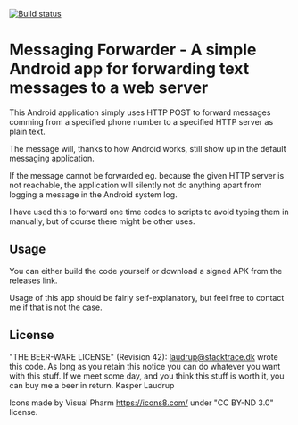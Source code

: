 [![Build status](https://github.com/laudrup/MessagingForwarder/workflows/Build/badge.svg)](https://github.com/laudrup/MessagingForwarder/actions)

Messaging Forwarder - A simple Android app for forwarding text messages to a web server
=======================================================================================

This Android application simply uses HTTP POST to forward messages comming from a specified phone
number to a specified HTTP server as plain text.

The message will, thanks to how Android works, still show up in the default messaging application.

If the message cannot be forwarded eg. because the given HTTP server is not reachable, the
application will silently not do anything apart from logging a message in the Android system log.

I have used this to forward one time codes to scripts to avoid typing them in manually, but of
course there might be other uses.

Usage
-----
You can either build the code yourself or download a signed APK from the releases link.

Usage of this app should be fairly self-explanatory, but feel free to contact me if that is not the
case.

License
-------
"THE BEER-WARE LICENSE" (Revision 42):
 <laudrup@stacktrace.dk> wrote this code.  As long as you retain this notice you
 can do whatever you want with this stuff. If we meet some day, and you think
 this stuff is worth it, you can buy me a beer in return.       Kasper Laudrup

Icons made by Visual Pharm <https://icons8.com/> under "CC BY-ND 3.0" license.
